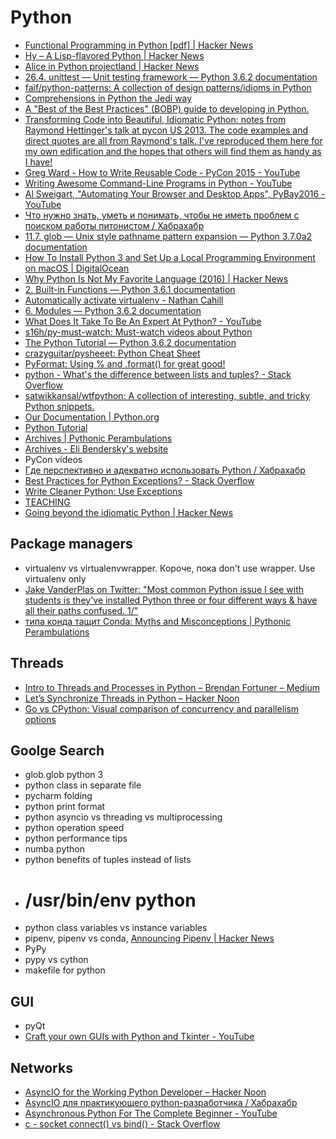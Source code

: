 # Python
- [Functional Programming in Python [pdf] | Hacker News](https://news.ycombinator.com/item?id=15245095)
- [Hy – A Lisp-flavored Python | Hacker News](https://news.ycombinator.com/item?id=14909786)
- [Alice in Python projectland | Hacker News](https://news.ycombinator.com/item?id=15378487)
- [26.4. unittest — Unit testing framework — Python 3.6.2 documentation](https://docs.python.org/3/library/unittest.html)
- [faif/python-patterns: A collection of design patterns/idioms in Python](https://github.com/faif/python-patterns)
- [Comprehensions in Python the Jedi way](https://gist.github.com/bearfrieze/a746c6f12d8bada03589)
- [A "Best of the Best Practices" (BOBP) guide to developing in Python.](https://gist.github.com/sloria/7001839)
- [Transforming Code into Beautiful, Idiomatic Python: notes from Raymond Hettinger's talk at pycon US 2013. The code examples and direct quotes are all from Raymond's talk. I've reproduced them here for my own edification and the hopes that others will find them as handy as I have!](https://gist.github.com/JeffPaine/6213790)
- [Greg Ward - How to Write Reusable Code - PyCon 2015 - YouTube](https://www.youtube.com/watch?v=r9cnHO15YgU)
- [Writing Awesome Command-Line Programs in Python - YouTube](https://www.youtube.com/watch?v=gR73nLbbgqY)
- [Al Sweigart, "Automating Your Browser and Desktop Apps", PyBay2016 - YouTube](https://www.youtube.com/watch?v=dZLyfbSQPXI)
- [Что нужно знать, уметь и понимать, чтобы не иметь проблем с поиском работы питонистом / Хабрахабр](https://habrahabr.ru/post/311642/)
- [11.7. glob — Unix style pathname pattern expansion — Python 3.7.0a2 documentation](https://docs.python.org/3.7/library/glob.html)
- [How To Install Python 3 and Set Up a Local Programming Environment on macOS | DigitalOcean](https://www.digitalocean.com/community/tutorials/how-to-install-python-3-and-set-up-a-local-programming-environment-on-macos#step-5-%E2%80%94-creating-a-virtual-environment)
- [Why Python Is Not My Favorite Language (2016) | Hacker News](https://news.ycombinator.com/item?id=14594211)
- [2. Built-in Functions — Python 3.6.1 documentation](https://docs.python.org/3/library/functions.html#ascii)
- [Automatically activate virtualenv - Nathan Cahill](http://nathancahill.github.io/automatically-activate-virtualenv/)
- [6. Modules — Python 3.6.2 documentation](https://docs.python.org/3/tutorial/modules.html#tut-packages)
- [What Does It Take To Be An Expert At Python? - YouTube](https://www.youtube.com/watch?v=7lmCu8wz8ro)
- [s16h/py-must-watch: Must-watch videos about Python](https://github.com/s16h/py-must-watch)
- [The Python Tutorial — Python 3.6.2 documentation](https://docs.python.org/3.6/tutorial/index.html)
- [crazyguitar/pysheeet: Python Cheat Sheet](https://github.com/crazyguitar/pysheeet)
- [PyFormat: Using % and .format() for great good!](https://pyformat.info/)
- [python - What's the difference between lists and tuples? - Stack Overflow](https://stackoverflow.com/questions/626759/whats-the-difference-between-lists-and-tuples?noredirect=1&lq=1)
- [satwikkansal/wtfpython: A collection of interesting, subtle, and tricky Python snippets.](https://github.com/satwikkansal/wtfpython?utm_campaign=explore-email&utm_medium=email&utm_source=newsletter&utm_term=weekly)
- [Our Documentation | Python.org](https://www.python.org/doc/)
- [Python Tutorial](https://pythonspot.com/en/)
- [Archives | Pythonic Perambulations](https://jakevdp.github.io/archives.html)
- [Archives - Eli Bendersky's website](https://eli.thegreenplace.net/archives/all)
- PyCon videos
- [Где перспективно и адекватно использовать Python / Хабрахабр](https://habrahabr.ru/post/340894/)
- [Best Practices for Python Exceptions? - Stack Overflow](https://stackoverflow.com/questions/839636/best-practices-for-python-exceptions/839844#839844)
- [Write Cleaner Python: Use Exceptions](https://jeffknupp.com/blog/2013/02/06/write-cleaner-python-use-exceptions/)
- [TEACHING](http://www.labri.fr/perso/nrougier/teaching/)
- [Going beyond the idiomatic Python | Hacker News](https://news.ycombinator.com/item?id=15609686)

## Package managers
- virtualenv vs virtualenvwrapper. Короче, пока don't use wrapper. Use virtualenv only
- [Jake VanderPlas on Twitter: "Most common Python issue I see with students is they've installed Python three or four different ways & have all their paths confused. 1/"](https://twitter.com/jakevdp/status/922846245848150016)
- [типа конда тащит Conda: Myths and Misconceptions | Pythonic Perambulations](https://jakevdp.github.io/blog/2016/08/25/conda-myths-and-misconceptions/)

## Threads
- [Intro to Threads and Processes in Python – Brendan Fortuner – Medium](https://medium.com/@bfortuner/python-multithreading-vs-multiprocessing-73072ce5600b)
- [Let’s Synchronize Threads in Python – Hacker Noon](https://hackernoon.com/synchronization-primitives-in-python-564f89fee732)
- [Go vs CPython: Visual comparison of concurrency and parallelism options](https://labs.getninjas.com.br/go-vs-cpython-visual-comparison-of-concurrency-and-parallelism-d29a1ebec20a)

## Goolge Search
- glob.glob python 3
- python class in separate file
- pycharm folding
- python print format
- python asyncio vs threading vs multiprocessing
- python operation speed
- python performance tips
- numba python
- python benefits of tuples instead of lists
- # /usr/bin/env python
- python class variables vs instance variables
- pipenv, pipenv vs conda, [Announcing Pipenv | Hacker News](https://news.ycombinator.com/item?id=13459740)
- PyPy
- pypy vs cython
- makefile for python

## GUI
- pyQt
- [Craft your own GUIs with Python and Tkinter - YouTube](https://www.youtube.com/watch?v=Wb1YFgHqUZ8)

## Networks
- [AsyncIO for the Working Python Developer – Hacker Noon](https://hackernoon.com/asyncio-for-the-working-python-developer-5c468e6e2e8e)
- [AsyncIO для практикующего python-разработчика / Хабрахабр](https://habrahabr.ru/post/337420/)
- [Asynchronous Python For The Complete Beginner - YouTube](https://www.youtube.com/watch?v=cYUr0BveIkY)
- [c - socket connect() vs bind() - Stack Overflow](https://stackoverflow.com/questions/27014955/socket-connect-vs-bind)
